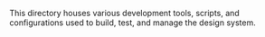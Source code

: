 This directory houses various development tools, scripts, and configurations used to build, test, and manage the design system.